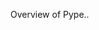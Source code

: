 <!--
Title: Overview
Description: Highlevel overview of Pype
Keywords: pype, overview
-->
Overview of Pype..

